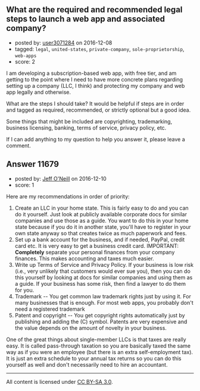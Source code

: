 ## What are the required and recommended legal steps to launch a web app and associated company?

- posted by: [user3071284](https://stackexchange.com/users/3687913/user3071284) on 2016-12-08
- tagged: `legal`, `united-states`, `private-company`, `sole-proprietorship`, `web-apps`
- score: 2

I am developing a subscription-based web app, with free tier, and am getting to the point where I need to have more concrete plans regarding setting up a company (LLC, I think) and protecting my company and web app legally and otherwise.

What are the steps I should take? It would be helpful if steps are in order and tagged as required, recommended, or strictly optional but a good idea.

Some things that might be included are copyrighting, trademarking, business licensing, banking, terms of service, privacy policy, etc.

If I can add anything to my question to help you answer it, please leave a comment.


## Answer 11679

- posted by: [Jeff O'Neill](https://stackexchange.com/users/46273/jeff-o-neill) on 2016-12-10
- score: 1

Here are my recommendations in order of priority:

 1. Create an LLC in your home state.  This is fairly easy to do and you can do it yourself.  Just look at publicly available corporate docs for similar companies and use those as a guide. You want to do this in your home state because if you do it in another state, you'll have to register in your own state anyway so that creates twice as much paperwork and fees.
 2. Set up a bank account for the business, and if needed, PayPal, credit card etc.  It is very easy to get a business credit card.  IMPORTANT: **Completely** separate your personal finances from your company finances. This makes accounting and taxes much easier.
 3. Write up Terms of Service and Privacy Policy.  If your business is low risk (i.e., very unlikely that customers would ever sue you), then you can do this yourself by looking at docs for similar companies and using them as a guide. If your business has some risk, then find a lawyer to do them for you.
 4. Trademark -- You get common law trademark rights just by using it.  For many businesses that is enough.  For most web apps, you probably don't need a registered trademark
 5. Patent and copyright -- You get copyright rights automatically just by publishing and adding the (C) symbol.  Patents are very expensive and the value depends on the amount of novelty in your business.

One of the great things about single-member LLCs is that taxes are really easy.  It is called pass-through taxation so you are basically taxed the same way as if you were an employee (but there is an extra self-employment tax).  It is just an extra schedule to your annual tax returns so you can do this yourself as well and don't necessarily need to hire an accountant.



---

All content is licensed under [CC BY-SA 3.0](https://creativecommons.org/licenses/by-sa/3.0/).
